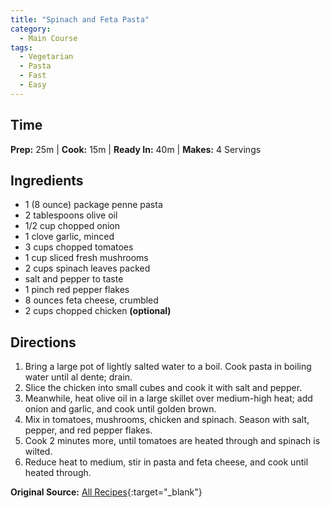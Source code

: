 ```yaml
---
title: "Spinach and Feta Pasta"
category:
  - Main Course
tags:
  - Vegetarian
  - Pasta
  - Fast
  - Easy
---
```


## Time
**Prep:** 25m | **Cook:** 15m | **Ready In:** 40m | **Makes:** 4 Servings

## Ingredients
* 1 (8 ounce) package penne pasta
* 2 tablespoons olive oil
* 1/2 cup chopped onion
* 1 clove garlic, minced
* 3 cups chopped tomatoes
* 1 cup sliced fresh mushrooms
* 2 cups spinach leaves packed
* salt and pepper to taste
* 1 pinch red pepper flakes
* 8 ounces feta cheese, crumbled
* 2 cups chopped chicken **(optional)**

## Directions
1. Bring a large pot of lightly salted water to a boil. Cook pasta in boiling water until al dente; drain.
2. Slice the chicken into small cubes and cook it with salt and pepper.
3. Meanwhile, heat olive oil in a large skillet over medium-high heat; add onion and garlic, and cook until golden brown. 
4. Mix in tomatoes, mushrooms, chicken and spinach. Season with salt, pepper, and red pepper flakes. 
5. Cook 2 minutes more, until tomatoes are heated through and spinach is wilted. 
6. Reduce heat to medium, stir in pasta and feta cheese, and cook until heated through.

**Original Source:** [All Recipes](https://www.allrecipes.com/recipe/19591/sukis-spinach-and-feta-pasta/){:target="_blank"}
